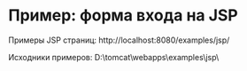 Пример: форма входа на JSP
==========================

Примеры JSP страниц: http://localhost:8080/examples/jsp/

Исходники примеров: D:\tomcat\webapps\examples\jsp\